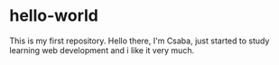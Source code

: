 # hello-world
This is my first repository.
Hello there, I'm Csaba, just started to study learning web development and i like it very much.
